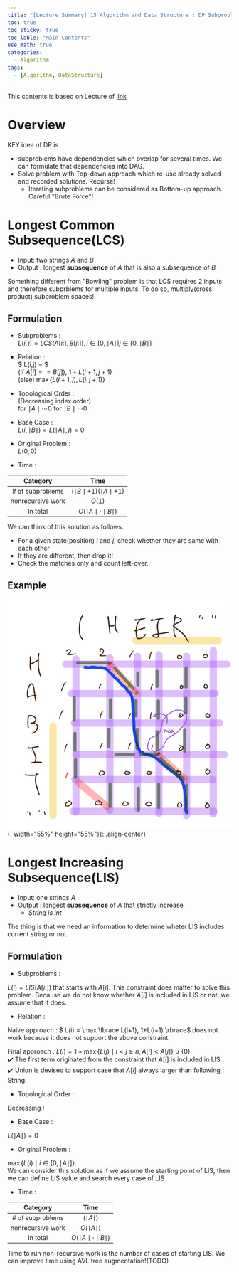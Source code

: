 ```yaml
---
title: "[Lecture Summary] 15 Algorithm and Data Structure : DP Subproblems"
toc: true
toc_sticky: true
toc_lable: "Main Contents"
use_math: true
categories:
  - Algorithm
tags:
  - [Algorithm, DataStructure]
---
```


This contents is based on Lecture of [link](https://ocw.mit.edu/courses/6-006-introduction-to-algorithms-spring-2020/pages/syllabus/)

# Overview

KEY idea of DP is 
- subproblems have dependencies which overlap for several times. We can formulate that dependencies into DAG.
- Solve problem with Top-down approach which re-use already solved and recorded solutions. Recurse!
  - Iterating subproblems can be considered as Bottom-up approach. Careful "Brute Force"!


# Longest Common Subsequence(LCS)

- Input: two strings $A$ and $B$
- Output : longest **subsequence** of $A$ that is also a subsequence of $B$

Something different from "Bowling" problem is that LCS requires 2 inputs and therefore subprblems for multiple inputs. To do so, multiply(cross product) subproblem spaces!

## Formulation

- Subproblems :<br>
$L(i, j) = LCS(A[i:], B[j:]), i\in [0, \mid A \mid ] j\in [0, \mid B \mid]$

- Relation :<Br>
$ L(i,j) = $<br>
(if $A[i]==B[j]$), $1 + L(i+1, j+1)$<br>
(else) $\max \lbrace L(i+1, j), L(i,j+1)\rbrace$<br>
 
- Topological Order :<br>
(Decreasing index order)<br>
for $\mid A \mid \cdots 0$ for $\mid B \mid \cdots 0$

- Base Case :<br>
$L(i,\mid B \mid) = L(\mid A \mid, j) = 0$

- Original Problem :<br>
$L(0,0)$

- Time :<br>

|Category|Time|
|:--:|:--:|
|\# of subproblems|$(\mid B \mid+1)(\mid A \mid +1)$|
|nonrecursive work|$O(1)$|
|In total|$O(\mid A \mid\cdot \mid B \mid)$|

We can think of this solution as follows:
- For a given state(position) $i$ and $j$, check whether they are same with each other
- If they are different, then drop it!
- Check the matches only and count left-over.

## Example

![제목](/assets/images/algorithm/15-0.jpg){: width="55%" height="55%"}{: .align-center}

# Longest Increasing Subsequence(LIS)

- Input: one strings $A$
- Output : longest **subsequence** of $A$ that strictly increase
  - *String is int*

The thing is that we need an information to determine wheter LIS includes current string or not. 


## Formulation

- Subproblems :

$L(i) = LIS(A[i:])$ that starts with $A[i]$. This constraint does matter to solve this problem. Because we do not know whether $A[i]$ is included in LIS or not, we assume that it does.


- Relation :

Naive approach : $ L(i) = \max \lbrace L(i+1), 1+L(i+1) \rbrace$ does not work because it does not support the above constraint.

Final approach : $L(i) = 1 + \max \lbrace L(j) \mid i < j \ge n, A[i] <A[j] \rbrace \cup \lbrace 0 \rbrace$<br>
✔️ The first term originated from the constraint that $A[i]$ is included in LIS<br>
✔️ Union is devised to support case that $A[i]$ always larger than following String.

 
- Topological Order :

Decreasing $i$

- Base Case :

$L(\mid A \mid) = 0$

- Original Problem :

$\max \lbrace L(i) \mid i \in [0, \mid A\mid] \rbrace$.<br>
We can consider this solution as if we assume the starting point of LIS, then we can define LIS value and search every case of LIS

- Time :

|Category|Time|
|:--:|:--:|
|\# of subproblems|$(\mid A \mid)$|
|nonrecursive work|$O(\mid A \mid)$|
|In total|$O(\mid A \mid\cdot \mid B \mid)$|

Time to run non-recursive work is the number of cases of starting LIS. We can improve time using AVL tree augmentation!(TODO)